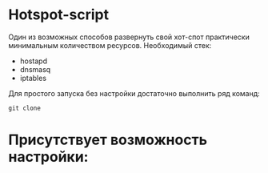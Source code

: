 # Hotspot-script

Один из возможных способов развернуть свой хот-спот практически минимальным количеством ресурсов. 
Необходимый стек: 
- hostapd
- dnsmasq
- iptables

Для простого запуска без настройки достаточно выполнить ряд команд: 
```
git clone
```

# Присутствует возможность настройки: 
